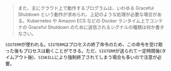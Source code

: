 > また、主にクラウド上で動作するプログラムは、いわゆる Graceful Shutdown という動作が求められ、上記のような処理が必要な場合がある。Kubernetes や Amazon ECS などの Docker ランタイム上でコンテナの Graceful Shutdown のために送信されるシグナルの種類は何か書きなさい。

`SIGTERM`が使われる。`SIGTERM`はプロセスの終了命令のため、この命令を受け取った後もプロセスは動くことができる。ただ、`SIGTERM`が送られて一定時間後(タイムアウト後)、`SIGKILL`により強制終了されてしまう場合も多いので注意が必要。
